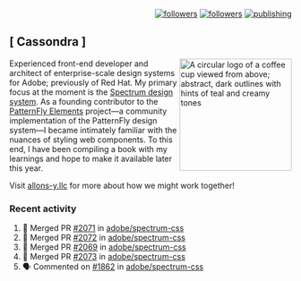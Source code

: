 <p align="right"><a rel="me" href="https://front-end.social/@castastrophe">
    <img alt="followers" title="Follow me on Mastodon" src="https://img.shields.io/mastodon/follow/109297102751309835?domain=https%3A%2F%2Ffront-end.social&label=Follow&logo=mastodon&logoColor=white&style=for-the-badge&labelColor=008080&color=006969"/></a>
  <a href="https://codepen.io/castastrophe/">
    <img alt="followers" title="Follow me on CodePen" src="https://img.shields.io/badge/16-1?color=640464&labelColor=7c007c&style=for-the-badge&logo=codepen&label=Follow"/></a>
<a href="https://castastrophe.medium.com/">
    <img alt="publishing" title="View articles on Medium" src="https://img.shields.io/badge/107-1?color=666&labelColor=444&label=subscribe&logo=medium&logoColor=white&style=for-the-badge"/></a>
</p>

## [&nbsp;Cassondra&nbsp;]

<img align="right" src="https://github-production-user-asset-6210df.s3.amazonaws.com/1840295/253016758-ba468774-1cd3-42c2-8f43-947b5eeb5edf.png" height="200" alt="A circular logo of a coffee cup viewed from above; abstract, dark outlines with hints of teal and creamy tones">

Experienced front-end developer and architect of enterprise-scale design systems for Adobe; previously of Red Hat. My primary focus at the moment is the [Spectrum design system](https://github.com/adobe/spectrum-css). As a founding contributor to the [PatternFly&nbsp;Elements](https://github.com/patternfly/patternfly-elements) project&mdash;a community implementation of the PatternFly design system&mdash;I became intimately familiar with the nuances of styling web components. To this end, I have been compiling a book with my learnings and hope to make it available later this year.

Visit [allons-y.llc](http://allons-y.llc/) for more about how we might work together!

### Recent activity

<!--START_SECTION:activity-->
1. 🎉 Merged PR [#2071](https://github.com/adobe/spectrum-css/pull/2071) in [adobe/spectrum-css](https://github.com/adobe/spectrum-css)
2. 🎉 Merged PR [#2072](https://github.com/adobe/spectrum-css/pull/2072) in [adobe/spectrum-css](https://github.com/adobe/spectrum-css)
3. 🎉 Merged PR [#2069](https://github.com/adobe/spectrum-css/pull/2069) in [adobe/spectrum-css](https://github.com/adobe/spectrum-css)
4. 🎉 Merged PR [#2073](https://github.com/adobe/spectrum-css/pull/2073) in [adobe/spectrum-css](https://github.com/adobe/spectrum-css)
5. 🗣 Commented on [#1862](https://github.com/adobe/spectrum-css/pull/1862#issuecomment-1668093244) in [adobe/spectrum-css](https://github.com/adobe/spectrum-css)
<!--END_SECTION:activity-->
